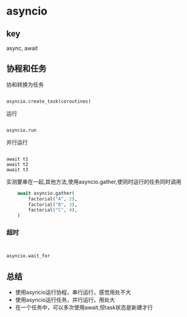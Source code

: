 # asyncio 

## key

async, await


## 协程和任务

协和转换为任务


```

asyncio.create_task(coroutines)

```

运行

```

asyncio.run

```

并行运行

```

await t1
await t2
await t3

```

实测要串在一起,其他方法,使用asyncio.gather,使同时运行的任务同时调用

```python
    await asyncio.gather(
        factorial("A", 2),
        factorial("B", 3),
        factorial("C", 4),
    )

```

### 超时

```python


asyncio.wait_for


```


## 总结

+ 使用asyncio运行协程，串行运行，感觉用处不大
+ 使用asyncio运行任务，并行运行，用处大
+ 在一个任务中，可以多次使用await,但task状态是新建才行
